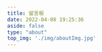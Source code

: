 ```yaml
---
title: 留言板
date: 2022-04-08 19:25:36
aside: false
type: "about"
top_img: './img/aboutImg.jpg'
---
```



